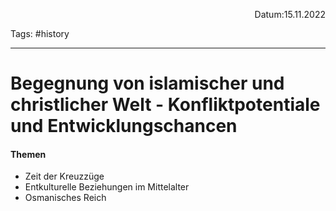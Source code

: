 <p align="right">Datum:15.11.2022</p>

Tags: #history 

---
# Begegnung von islamischer und christlicher Welt - Konfliktpotentiale und Entwicklungschancen
#### Themen
- Zeit der Kreuzzüge
- Entkulturelle Beziehungen im Mittelalter
- Osmanisches Reich
